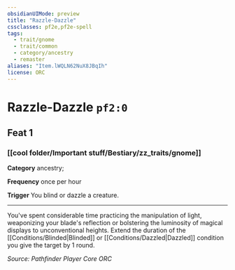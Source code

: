 ```yaml
---
obsidianUIMode: preview
title: "Razzle-Dazzle"
cssclasses: pf2e,pf2e-spell
tags:
  - trait/gnome
  - trait/common
  - category/ancestry
  - remaster
aliases: "Item.lWQLN62NuX8JBqIh"
license: ORC
---
```

# Razzle-Dazzle `pf2:0`
## Feat 1
### [[cool folder/Important stuff/Bestiary/zz_traits/gnome]]

**Category** ancestry; 




**Frequency** once per hour

**Trigger** You blind or dazzle a creature.

* * *

You've spent considerable time practicing the manipulation of light, weaponizing your blade's reflection or bolstering the luminosity of magical displays to unconventional heights. Extend the duration of the [[Conditions/Blinded|Blinded]] or [[Conditions/Dazzled|Dazzled]] condition you give the target by 1 round.

*Source: Pathfinder Player Core*
*ORC*